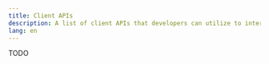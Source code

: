 ```yaml
---
title: Client APIs
description: A list of client APIs that developers can utilize to interact with OverProtocol.
lang: en
---
```


TODO
